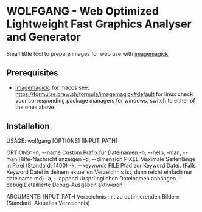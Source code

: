 # WOLFGANG - Web Optimized Lightweight Fast Graphics Analyser and Generator

Small little tool to prepare images for web use with [imagemagick](https://imagemagick.org/)

## Prerequisites

- [imagemagick](https://imagemagick.org/):
  for macos see: <https://formulae.brew.sh/formula/imagemagick#default>
  for linux check your corresponding package managers
  for windows, switch to either of the ones above

## Installation

USAGE: wolfgang [OPTIONS] [INPUT_PATH]

OPTIONS:
-n, --name Custom Präfix für Dateinamen
-h, --help, -man, --man Hilfe-Nachricht anzeigen
-d, --dimension PIXEL Maximale Seitenlänge in Pixel (Standard: 1400)
-k, --keywords FILE Pfad zur Keyword Datei.
(Falls Keyword Datei in deinem aktuellen Verzeichnis ist,
dann reicht einfach nur dateiname.md)
-a, --append Ursprünglichen Dateinamen anhängen
--debug Detaillierte Debug-Ausgaben aktivieren

ARGUMENTE:
INPUT_PATH Verzeichnis mit zu optimierenden Bildern
(Standard: Aktuelles Verzeichnis)
